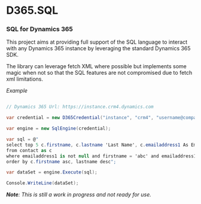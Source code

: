 # D365.SQL

### SQL for Dynamics 365

This project aims at providing full support of the SQL language to interact with any Dynamics 365 instance by leveraging the standard Dynamics 365 SDK.

The library can leverage fetch XML where possible but implements some magic when not so that the SQL features are not compromised due to fetch xml limitations.

*Example*

```c#

// Dynamics 365 Url: https://instance.crm4.dynamics.com

var credential = new D365Credential("instance", "crm4", "username@company.onmicrosoft.com", "password");

var engine = new SqlEngine(credential);

var sql = @"
select top 5 c.firstname, c.lastname 'Last Name', c.emailaddress1 As Email 
from contact as c 
where emailaddress1 is not null and firstname = 'abc' and emailaddress1 like'%@gmail.com'
order by c.firstname asc, lastname desc";

var dataSet = engine.Execute(sql);

Console.WriteLine(dataSet);
```

***Note**: This is still a work in progress and not ready for use.*
